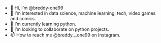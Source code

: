 - 👋 Hi, I’m @breddy-one99
- 👀 I’m interested in data science, machine learning, tech, video games and comics.
- 🌱 I’m currently learning python.
- 💞️ I’m looking to collaborate on python projects.
- 📫 How to reach me @breddy._.one99 on Instagram.

<!---
breddy-one99/breddy-one99 is a ✨ special ✨ repository because its `README.md` (this file) appears on your GitHub profile.
You can click the Preview link to take a look at your changes.
--->
